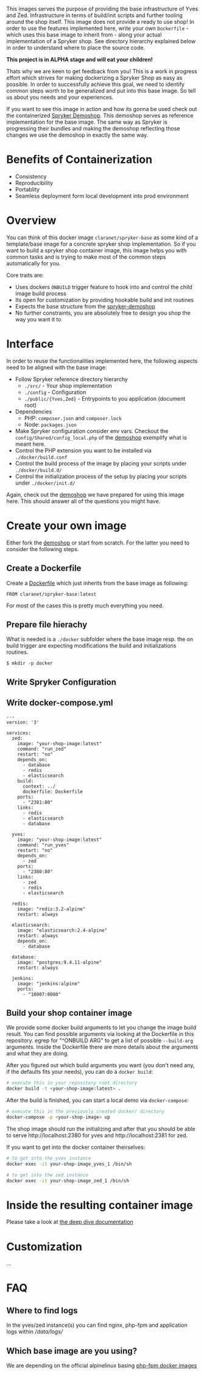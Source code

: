 
This images serves the purpose of providing the base infrastructure of Yves and
Zed. Infrastructure in terms of build/init scripts and further tooling around
the shop itself.  This image does not provide a ready to use shop! In order to
use the features implemented here, write your own `Dockerfile` - which uses
this base image to inherit from - along your actual implementation of a Spryker
shop. See directory hierarchy explained below in order to understand where to
place the source code.

**This project is in ALPHA stage and will eat your children!** 

Thats why we are keen to get feedback from you! This is a work in progress
effort which strives for making dockerizing a Spryker Shop as easy as possible.
In order to successfully achieve this goal, we need to identify common steps
worth to be generalized and put into this base image. So tell us about you
needs and your experiences. 

If you want to see this image in action and how its gonna be used check out the
containerized [Spryker Demoshop](https://github.com/claranet/spryker-demoshop).
This demoshop serves as reference implementation for the base image. The same
way as Spryker is progressing their bundles and making the demoshop reflecting
those changes we use the demoshop in exactly the same way. 


# Benefits of Containerization

* Consistency
* Reproducibility
* Portablity
* Seamless deployment form local development into prod environment

# Overview

You can think of this docker image `claranet/spryker-base` as some kind of a
template/base image for a concrete spryker shop implementation.  So if you want
to build a spryker shop container image, this image helps you with common tasks
and is trying to make most of the common steps automatically for you.

Core traits are:

* Uses dockers `ONBUILD` trigger feature to hook into and control the child image build process
* Its open for customization by providing hookable build and init routines
* Expects the base structure from the [spryker-demoshop](https://github.com/spryker/demoshop)
* No further constraints, you are absolutely free to design you shop the way you want it to


# Interface

In order to reuse the functionalities implemented here, the following aspects
need to be aligned with the base image: 

* Follow Spryker reference directory hierarchy
    * `./src/` - Your shop implementation
    * `./config` - Configuration
    * `./public/{Yves,Zed}` - Entrypoints to you application (document root)
* Dependencies
    * PHP: `composer.json` and `composer.lock`
    * Node: `packages.json`
* Make Spryker configuration consider env vars. Checkout the `config/Shared/config_local.php` of the [demoshop](https://github.com/claranet/spryker-demoshop) exemplify what is meant here.
* Control the PHP extension you want to be installed via `./docker/build.conf`
* Control the build process of the image by placing your scripts under `./docker/build.d/`
* Control the initialization process of the setup by placing your scripts under `./docker/init.d/`

Again, check out the [demoshop](https://github.com/claranet/spryker-demoshop)
we have prepared for using this image here. This should answer all of the
questions you might have. 


# Create your own image

Either fork the [demoshop](https://github.com/claranet/spryker-demoshop) or
start from scratch. For the latter you need to consider the following steps.


## Create a Dockerfile

Create a [Dockerfile](https://docs.docker.com/engine/reference/builder/) which
just inherits from the base image as following: 

    FROM claranet/spryker-base:latest

For most of the cases this is pretty much everything you need.


## Prepare file hierachy

What is needed is a `./docker` subfolder where the base image resp. the on
build trigger are expecting modifications the build and initializations
routines. 

    $ mkdir -p docker

## Write Spryker Configuration


## Write docker-compose.yml


```
---
version: '3'

services: 
  zed: 
    image: "your-shop-image:latest"
    command: "run_zed"
    restart: "no"
    depends_on:
      - database
      - redis
      - elasticsearch
    build:
      context: ../
      dockerfile: Dockerfile
    ports:
      - "2381:80"
    links:
      - redis
      - elasticsearch
      - database

  yves: 
    image: "your-shop-image:latest"
    command: "run_yves"
    restart: "no"
    depends_on:
      - zed
    ports:
      - "2380:80"
    links:
      - zed
      - redis
      - elasticsearch

  redis:
    image: "redis:3.2-alpine"
    restart: always

  elasticsearch:
    image: "elasticsearch:2.4-alpine"
    restart: always
    depends_on:
      - database

  database:
    image: "postgres:9.4.11-alpine"
    restart: always

  jenkins:
    image: "jenkins:alpine"
    ports: 
      - "10007:8080"
```

## Build your shop container image

We provide some docker build arguments to let you change the image build
result. You can find possible arguments via looking at the Dockerfile in this
repository. egrep for "^ONBUILD ARG" to get a list of possible `--build-arg`
arguments. Inside the Dockerfile there are more details about the arguments and
what they are doing.

After you figured out which build arguments you want (you don't need any, if
the defaults fits your needs), you can do a `docker build`:

```sh
# execute this in your repository root directory
docker build -t <your-shop-image:latest> .
```

After the build is finished, you can start a local demo via `docker-compose`:

```sh
# execute this in the previously created docker/ directory
docker-compose -p <your-shop-image> up
```

The shop image should run the initializing and after that you should be able to serve http://localhost:2380 for yves and http://localhost:2381 for zed.

If you want to get into the docker container theirselves:

```sh
# to get into the yves instance
docker exec -it your-shop-image_yves_1 /bin/sh

# to get into the zed instance
docker exec -it your-shop-image_zed_1 /bin/sh
```

# Inside the resulting container image

Please take a look at [the deep dive documentation](docs/README.md)

# Customization

...

# FAQ

## Where to find logs

In the yves/zed instance(s) you can find nginx, php-fpm and application logs within */data/logs/*

## Which base image are you using?

We are depending on the official alpinelinux basing [php-fpm docker images](https://hub.docker.com/_/php/)
